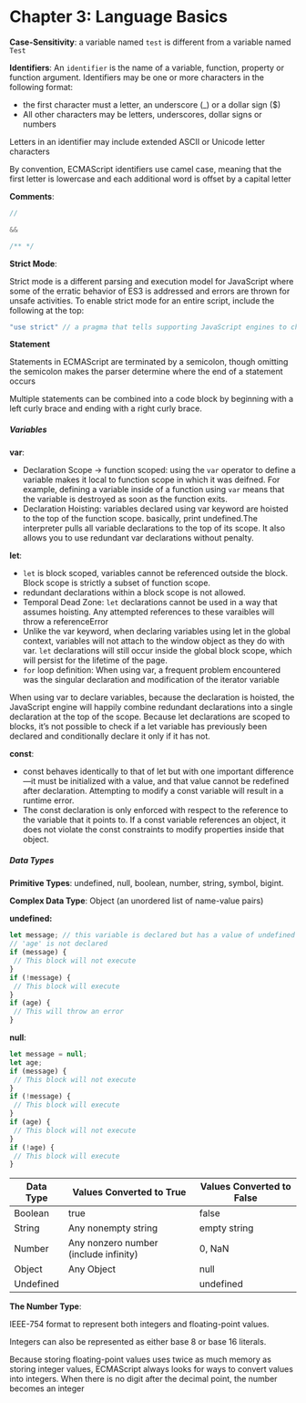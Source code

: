 # Chapter 3: Language Basics





**Case-Sensitivity**: a variable named `test` is different from a variable named `Test`



**Identifiers**: An `identifier` is the name of a variable, function, property or function argument. Identifiers may be one or more characters in the following format:

- the first character must a letter, an underscore (_) or a dollar sign ($)
- All other characters may be letters, underscores, dollar signs or numbers

Letters in an identifier may include extended ASCII or Unicode letter characters 

By convention, ECMAScript identifiers use camel case, meaning that the first letter is lowercase and each additional word is offset by a capital letter



**Comments**:

```javascript
// 

&&

/** */
```

 

**Strict Mode**: 

Strict mode is a different parsing and execution model for JavaScript where some of the erratic behavior of ES3 is addressed and errors are thrown for unsafe activities. To enable strict mode for an entire script, include the following at the top:

```javascript
"use strict" // a pragma that tells supporting JavaScript engines to change into strict mode.
```

**Statement**

Statements in ECMAScript are terminated by a semicolon, though omitting the semicolon makes the parser determine where the end of a statement occurs

Multiple statements can be combined into a code block by beginning with a left curly brace and ending with a right curly brace.



##### Variables

**var**:

- Declaration Scope -> function scoped: using the `var` operator to define a variable makes it local to function scope in which it was deifned. For example, defining a variable inside of a function using `var` means that the variable is destroyed as soon as the function exits.
- Declaration Hoisting: variables declared using var keyword are hoisted to the top of the function scope. basically, print undefined.The interpreter pulls all variable declarations to the top of its scope. It also allows you to use redundant var declarations without penalty.

**let**:

- `let` is block scoped, variables cannot be referenced outside the block. Block scope is strictly a subset of function scope.
- redundant declarations within a block scope is not allowed.
- Temporal Dead Zone: `let` declarations cannot be used in a way that assumes hoisting. Any attempted references to these varaibles will throw a referenceError
- Unlike the var keyword, when declaring variables using let in the global context, variables will not attach to the window object as they do with var.  `let` declarations will still occur inside the global block scope, which will persist for the lifetime of the page.
- `for` loop definition: When using var, a frequent problem encountered was the singular declaration and modification of the iterator variable



When using var to declare variables, because the declaration is hoisted, the JavaScript engine will happily combine redundant declarations into a single declaration at the top of the scope. Because let declarations are scoped to blocks, it’s not possible to check if a let variable has previously been declared and conditionally declare it only if it has not. 



**const**:

- const behaves identically to that of let but with one important difference—it must be initialized with a value, and that value cannot be redefined after declaration. Attempting to modify a const variable will result in a runtime error.
- The const declaration is only enforced with respect to the reference to the variable that it points to. If a const variable references an object, it does not violate the const constraints to modify properties inside that object.



##### Data Types

**Primitive Types**: undefined, null, boolean, number, string, symbol, bigint.

**Complex Data Type**: Object (an unordered list of name-value pairs)



**undefined:**

```javascript
let message; // this variable is declared but has a value of undefined
// 'age' is not declared
if (message) {
 // This block will not execute
}
if (!message) {
 // This block will execute
}
if (age) {
 // This will throw an error
}
```

**null**:

```javascript
let message = null;
let age;
if (message) {
 // This block will not execute
}
if (!message) {
 // This block will execute
}
if (age) {
 // This block will not execute
}
if (!age) {
 // This block will execute
}
```



| Data Type | Values Converted to True              | Values Converted to False |
| --------- | ------------------------------------- | ------------------------- |
| Boolean   | true                                  | false                     |
| String    | Any nonempty string                   | empty string              |
| Number    | Any nonzero number (include infinity) | 0, NaN                    |
| Object    | Any Object                            | null                      |
| Undefined |                                       | undefined                 |



**The Number Type**:

IEEE-754 format to represent both integers and floating-point values.

Integers can also be represented as either base 8 or base 16 literals. 

Because storing floating-point values uses twice as much memory as storing integer values, ECMAScript always looks for ways to convert values into integers. When there is no digit after the decimal point, the number becomes an integer

